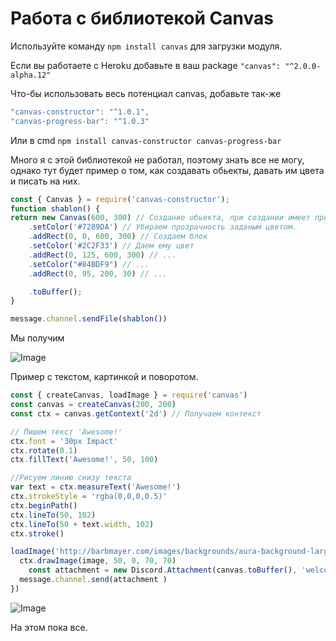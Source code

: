 # Работа с библиотекой Canvas
Используйте команду `npm install canvas` для загрузки модуля.

Если вы работаете с Heroku добавьте в ваш package `"canvas": "^2.0.0-alpha.12"`

Что-бы использовать весь потенциал canvas, добавьте так-же 
```js
"canvas-constructor": "^1.0.1",
"canvas-progress-bar": "^1.0.3"
 ```
 
 Или в cmd `npm install canvas-constructor canvas-progress-bar`


Много я с этой библиотекой не работал, поэтому знать все не могу, однако тут будет пример о том, как создавать обьекты, давать им цвета и писать на них.

```js
const { Canvas } = require('canvas-constructor');
function shablon() {
return new Canvas(600, 300) // Создание обьекта, при создании имеет прозрачность
    .setColor('#7289DA') // Убираем прозрачность заданым цветом.
    .addRect(0, 0, 600, 300) // Создаем блок
    .setColor('#2C2F33') // Даем ему цвет
    .addRect(0, 125, 600, 300) // ...
    .setColor("#84BDF9") // ...
    .addRect(0, 95, 200, 30) // ...

    .toBuffer();
}

message.channel.sendFile(shablon())
```
Мы получим 

![Image](https://cdn.discordapp.com/attachments/481773525426765824/513995594390437898/file.jpg)

Пример с текстом, картинкой и поворотом.

```js
const { createCanvas, loadImage } = require('canvas')
const canvas = createCanvas(200, 200)
const ctx = canvas.getContext('2d') // Получаем контекст 

// Пишем текст 'Awesome!'
ctx.font = '30px Impact'
ctx.rotate(0.1)
ctx.fillText('Awesome!', 50, 100)

//Рисуем линию снизу текста
var text = ctx.measureText('Awesome!')
ctx.strokeStyle = 'rgba(0,0,0,0.5)'
ctx.beginPath()
ctx.lineTo(50, 102)
ctx.lineTo(50 + text.width, 102)
ctx.stroke()

loadImage('http://barbmayer.com/images/backgrounds/aura-background-large-1.jpg').then((image) => {
  ctx.drawImage(image, 50, 0, 70, 70)
    const attachment = new Discord.Attachment(canvas.toBuffer(), 'welcome-image.png');
  message.channel.send(attachment )
})
``` 

![Image](https://cdn.discordapp.com/attachments/481773525426765824/513993474123628555/welcome-image.png)

На этом пока все.
